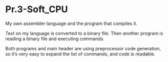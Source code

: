 # Pr.3-Soft_CPU

My own assembler language and the program that compiles it.

Text on my language is converted to a binary file. Then another program is reading a binary file and executing commands.

Both programs and main header are using preprocessor code generation, so it’s very easy to expand the list of commands, and code is readable.
